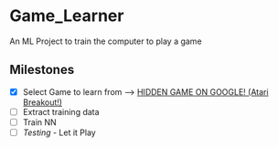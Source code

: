 # Game_Learner
An ML Project to train the computer to play a game
## Milestones
 - [x] Select Game to learn from --> [HIDDEN GAME ON GOOGLE! (Atari Breakout!)](https://www.google.co.in/search?q=atari+breakout&source=lnms&tbm=isch&sa=X&ved=0ahUKEwjs4Pnsho3bAhXGQ48KHSikCa4Q_AUICigB&biw=1396&bih=690&dpr=1.38)
 - [ ] Extract training data
 - [ ] Train NN
 - [ ] *Testing* - Let it Play
